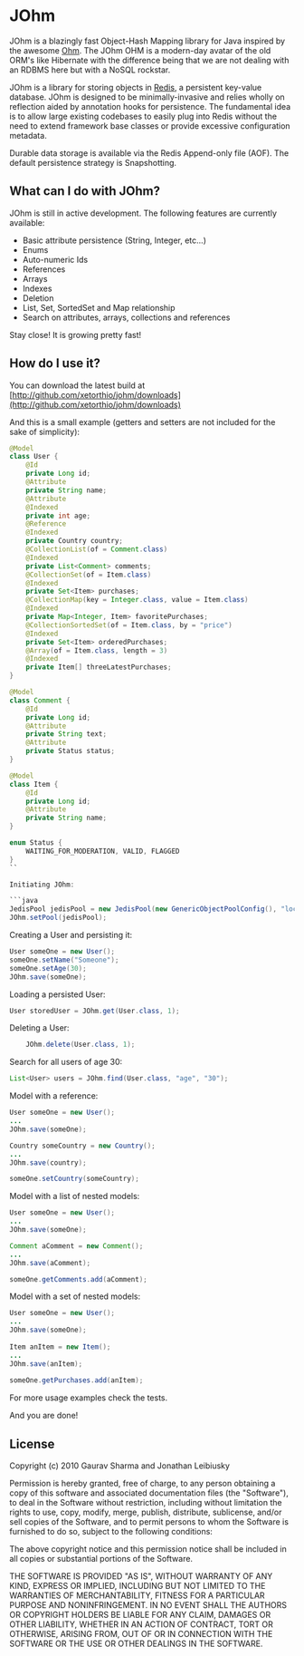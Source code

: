 # JOhm

JOhm is a blazingly fast Object-Hash Mapping library for Java inspired by the awesome [Ohm](http://github.com/soveran/ohm). The JOhm OHM is a 
modern-day avatar of the old ORM's like Hibernate with the difference being that we are not dealing with an RDBMS here but with a NoSQL rockstar.

JOhm is a library for storing objects in [Redis](http://github.com/antirez/redis), a persistent key-value database. JOhm is designed to be 
minimally-invasive and relies wholly on reflection aided by annotation hooks for persistence. The fundamental idea is to allow large existing
codebases to easily plug into Redis without the need to extend framework base classes or provide excessive configuration metadata.

Durable data storage is available via the Redis Append-only file (AOF). The default persistence strategy is Snapshotting.

## What can I do with JOhm?
JOhm is still in active development. The following features are currently available:

- Basic attribute persistence (String, Integer, etc...)
- Enums
- Auto-numeric Ids
- References
- Arrays
- Indexes
- Deletion
- List, Set, SortedSet and Map relationship
- Search on attributes, arrays, collections and references

Stay close! It is growing pretty fast!

## How do I use it?

You can download the latest build at [http://github.com/xetorthio/johm/downloads](http://github.com/xetorthio/johm/downloads)

And this is a small example (getters and setters are not included for the sake of simplicity):

```java
@Model
class User {
    @Id
    private Long id;
	@Attribute
	private String name;
	@Attribute
	@Indexed
	private int age;
	@Reference
	@Indexed
	private Country country;
	@CollectionList(of = Comment.class)
	@Indexed
	private List<Comment> comments;
	@CollectionSet(of = Item.class)
	@Indexed
	private Set<Item> purchases;
	@CollectionMap(key = Integer.class, value = Item.class)
    @Indexed
    private Map<Integer, Item> favoritePurchases;
    @CollectionSortedSet(of = Item.class, by = "price")
    @Indexed
    private Set<Item> orderedPurchases;
    @Array(of = Item.class, length = 3)
    @Indexed
    private Item[] threeLatestPurchases;
}

@Model
class Comment {
    @Id
    private Long id;
	@Attribute
	private String text;
	@Attribute
	private Status status;
}

@Model
class Item {
    @Id
    private Long id;
	@Attribute
	private String name;
}

enum Status {
    WAITING_FOR_MODERATION, VALID, FLAGGED
}
``

Initiating JOhm:

```java
JedisPool jedisPool = new JedisPool(new GenericObjectPoolConfig(), "localhost");
JOhm.setPool(jedisPool);
```

Creating a User and persisting it:

```java
User someOne = new User();
someOne.setName("Someone");
someOne.setAge(30);
JOhm.save(someOne);
```

Loading a persisted User:

```java
User storedUser = JOhm.get(User.class, 1);
```

Deleting a User:

```java
	JOhm.delete(User.class, 1);
```

Search for all users of age 30:

```java
List<User> users = JOhm.find(User.class, "age", "30");
```

Model with a reference:

```java
User someOne = new User();
...
JOhm.save(someOne);

Country someCountry = new Country();
...
JOhm.save(country);

someOne.setCountry(someCountry);
```

Model with a list of nested models:

```java
User someOne = new User();
...
JOhm.save(someOne);

Comment aComment = new Comment();
...
JOhm.save(aComment);

someOne.getComments.add(aComment);
```

Model with a set of nested models:

```java
User someOne = new User();
...
JOhm.save(someOne);
	
Item anItem = new Item();
...
JOhm.save(anItem);
	
someOne.getPurchases.add(anItem);
```

For more usage examples check the tests.

And you are done!

## License

Copyright (c) 2010 Gaurav Sharma and Jonathan Leibiusky

Permission is hereby granted, free of charge, to any person
obtaining a copy of this software and associated documentation
files (the "Software"), to deal in the Software without
restriction, including without limitation the rights to use,
copy, modify, merge, publish, distribute, sublicense, and/or sell
copies of the Software, and to permit persons to whom the
Software is furnished to do so, subject to the following
conditions:

The above copyright notice and this permission notice shall be
included in all copies or substantial portions of the Software.

THE SOFTWARE IS PROVIDED "AS IS", WITHOUT WARRANTY OF ANY KIND,
EXPRESS OR IMPLIED, INCLUDING BUT NOT LIMITED TO THE WARRANTIES
OF MERCHANTABILITY, FITNESS FOR A PARTICULAR PURPOSE AND
NONINFRINGEMENT. IN NO EVENT SHALL THE AUTHORS OR COPYRIGHT
HOLDERS BE LIABLE FOR ANY CLAIM, DAMAGES OR OTHER LIABILITY,
WHETHER IN AN ACTION OF CONTRACT, TORT OR OTHERWISE, ARISING
FROM, OUT OF OR IN CONNECTION WITH THE SOFTWARE OR THE USE OR
OTHER DEALINGS IN THE SOFTWARE.

